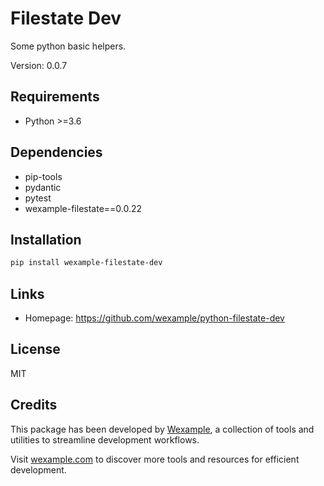 # Filestate Dev

Some python basic helpers.

Version: 0.0.7

## Requirements

- Python >=3.6

## Dependencies

- pip-tools
- pydantic
- pytest
- wexample-filestate==0.0.22

## Installation

```bash
pip install wexample-filestate-dev
```

## Links

- Homepage: https://github.com/wexample/python-filestate-dev

## License

MIT
## Credits

This package has been developed by [Wexample](https://wexample.com), a collection of tools and utilities to streamline development workflows.

Visit [wexample.com](https://wexample.com) to discover more tools and resources for efficient development.